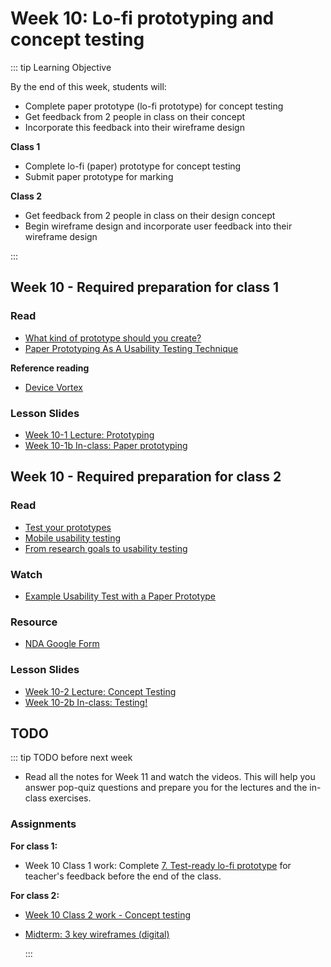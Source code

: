 # Week 10: Lo-fi prototyping and concept testing

::: tip Learning Objective

By the end of this week, students will:

- Complete paper prototype (lo-fi prototype) for concept testing 
- Get feedback from 2 people in class on their concept
- Incorporate this feedback into their wireframe design  

**Class 1**

- Complete lo-fi (paper) prototype for concept testing 
- Submit paper prototype for marking

**Class 2**

- Get feedback from 2 people in class on their design concept
- Begin wireframe design and incorporate user feedback into their wireframe design

:::


## Week 10 - Required preparation for class 1

### Read

- [What kind of prototype should you create?](https://www.interaction-design.org/literature/article/what-kind-of-prototype-should-you-create)
- [Paper Prototyping As A Usability Testing Technique](http://usabilitygeek.com/paper-prototyping-as-a-usability-testing-technique/)

**Reference reading**

- [Device Vortex](https://www.nngroup.com/articles/device-vortex)

### Lesson Slides

- [Week 10-1 Lecture: Prototyping](https://drive.google.com/file/d/1bGu_vtADNQZ_dq0DvkaMbWdWWOK4zRgJ/view?usp=sharing)
- [Week 10-1b In-class: Paper prototyping](https://drive.google.com/file/d/17gKWPAM-nSiWLTY_2ZsfqKK3uWxf5NgP/view?usp=sharing)


## Week 10 - Required preparation for class 2

### Read

- [Test your prototypes](https://www.interaction-design.org/literature/article/test-your-prototypes-how-to-gather-feedback-and-maximise-learning)
- [Mobile usability testing](https://www.interaction-design.org/literature/article/mobile-usability-research-the-important-differences-from-the-desktop)
- [From research goals to usability testing](https://www.nngroup.com/articles/ux-research-goals-to-scenarios/)


### Watch

- [Example Usability Test with a Paper Prototype](https://youtu.be/9wQkLthhHKA)

### Resource

- [NDA Google Form](https://docs.google.com/forms/d/1n3HuVnplNqcCEMLsrF-naGEJvVmObvvVk1axpEjkuew/edit?usp=sharing)


### Lesson Slides

- [Week 10-2 Lecture: Concept Testing](https://drive.google.com/file/d/1u-va6prLlv3RN1xilGpUc-QDnpMGfN-8/view?usp=sharing)
- [Week 10-2b In-class: Testing!](hhttps://drive.google.com/file/d/1-h19eTGm9AIfw9dZK87C0yV5rBf86UA-/view?usp=sharing)


## TODO

::: tip TODO before next week

- Read all the notes for Week 11 and watch the videos. This will help you answer pop-quiz questions and prepare you for the lectures and the in-class exercises.

### Assignments

**For class 1:** 
- Week 10 Class 1 work: Complete [7. Test-ready lo-fi prototype](../../assignments/assg7.md) for teacher's feedback before the end of the class. 

**For class 2:** 
- [Week 10 Class 2 work - Concept testing](../../assignments/work-week10-2.md)
- [Midterm: 3 key wireframes (digital)](../../assignments/midterm.md)

  :::